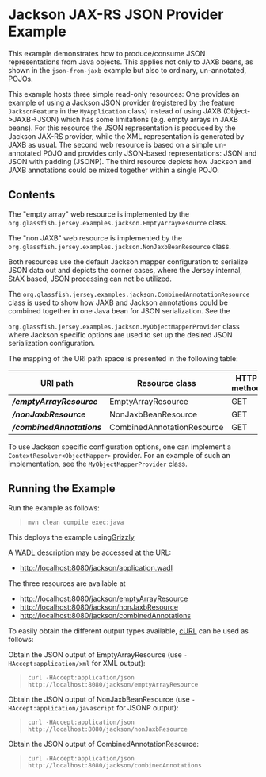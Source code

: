 [//]: # " Copyright (c) 2015, 2018 Oracle and/or its affiliates. All rights reserved. "
[//]: # " "
[//]: # " This program and the accompanying materials are made available under the "
[//]: # " terms of the Eclipse Distribution License v. 1.0, which is available at "
[//]: # " http://www.eclipse.org/org/documents/edl-v10.php. "
[//]: # " "
[//]: # " SPDX-License-Identifier: BSD-3-Clause "

Jackson JAX-RS JSON Provider Example
====================================

This example demonstrates how to produce/consume JSON representations
from Java objects. This applies not only to JAXB beans, as shown in the
`json-from-jaxb` example but also to ordinary, un-annotated, POJOs.

This example hosts three simple read-only resources: One provides an
example of using a Jackson JSON provider (registered by the feature
`JacksonFeature` in the `MyApplication` class) instead of using JAXB
(Object-&gt;JAXB-&gt;JSON) which has some limitations (e.g. empty arrays
in JAXB beans). For this resource the JSON representation is produced by
the Jackson JAX-RS provider, while the XML representation is generated
by JAXB as usual. The second web resource is based on a simple
un-annotated POJO and provides only JSON-based representations: JSON and
JSON with padding (JSONP). The third resource depicts how Jackson and
JAXB annotations could be mixed together within a single POJO.

Contents
--------

The "empty array" web resource is implemented by the `org.glassfish.jersey.examples.jackson.EmptyArrayResource` class.

The "non JAXB" web resource is implemented by the `org.glassfish.jersey.examples.jackson.NonJaxbBeanResource` class.

Both resources use the default Jackson mapper configuration to serialize JSON
data out and depicts the corner cases, where the Jersey internal, StAX
based, JSON processing can not be utilized.

The `org.glassfish.jersey.examples.jackson.CombinedAnnotationResource`
class is used to show how JAXB and Jackson annotations could be combined
together in one Java bean for JSON serialization. See the

`org.glassfish.jersey.examples.jackson.MyObjectMapperProvider` class
where Jackson specific options are used to set up the desired JSON
serialization configuration.

The mapping of the URI path space is presented in the following table:

URI path                     | Resource class               | HTTP method
---------------------------- | ---------------------------- | -------------
**_/emptyArrayResource_**    | EmptyArrayResource           | GET
**_/nonJaxbResource_**       | NonJaxbBeanResource          | GET
**_/combinedAnnotations_**   | CombinedAnnotationResource   | GET

To use Jackson specific configuration options, one can implement a
`ContextResolver<ObjectMapper>` provider. For an example of such an
implementation, see the `MyObjectMapperProvider` class.

Running the Example
-------------------

Run the example as follows:

>     mvn clean compile exec:java

This deploys the example using[Grizzly](http://grizzly.java.net/)

A [WADL description](http://wadl.java.net/#spec) may be accessed at the URL:

-   <http://localhost:8080/jackson/application.wadl>

The three resources are available at

-   <http://localhost:8080/jackson/emptyArrayResource>
-   <http://localhost:8080/jackson/nonJaxbResource>
-   <http://localhost:8080/jackson/combinedAnnotations>

To easily obtain the different output types available,
[cURL](http://curl.haxx.se/) can be used as follows:

Obtain the JSON output of EmptyArrayResource (use
`-HAccept:application/xml` for XML output):

>     curl -HAccept:application/json http://localhost:8080/jackson/emptyArrayResource

Obtain the JSON output of NonJaxbBeanResource (use `-HAccept:application/javascript` for JSONP output):

>     curl -HAccept:application/json http://localhost:8080/jackson/nonJaxbResource

Obtain the JSON output of CombinedAnnotationResource:

>     curl -HAccept:application/json http://localhost:8080/jackson/combinedAnnotations
